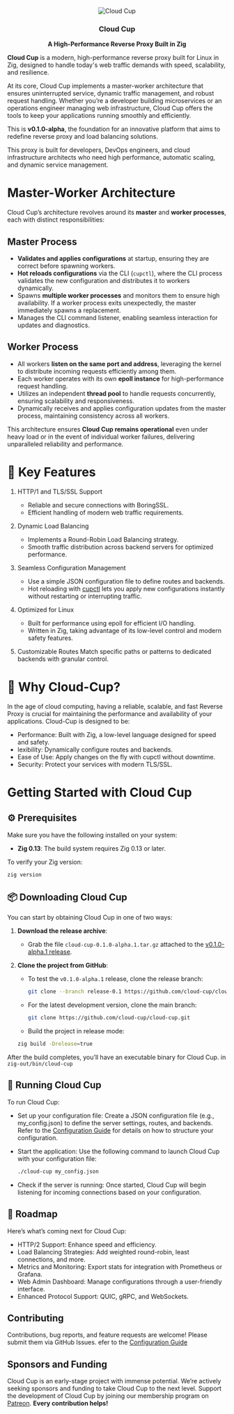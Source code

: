 
<div align="center">
  <img src="https://github.com/user-attachments/assets/6b5aae46-2ac0-4c2f-a98c-675f2bf02350"  alt="Cloud Cup">
     <h3>Cloud Cup</h3>
  <p><strong>A High-Performance Reverse Proxy Built in Zig </strong></p>
</div>


**Cloud Cup** is a modern, high-performance reverse proxy built for Linux in Zig, designed to handle today's web traffic demands with speed, scalability, and resilience.

At its core, Cloud Cup implements a master-worker architecture that ensures uninterrupted service, dynamic traffic management, and robust request handling. Whether you’re a developer building microservices or an operations engineer managing web infrastructure, Cloud Cup offers the tools to keep your applications running smoothly and efficiently.

This is **v0.1.0-alpha**, the foundation for an innovative platform that aims to redefine reverse proxy and load balancing solutions.

This proxy is built for developers, DevOps engineers, and cloud infrastructure architects who need high performance, automatic scaling, and dynamic service management.

# Master-Worker Architecture  

Cloud Cup’s architecture revolves around its **master** and **worker processes**, each with distinct responsibilities:  

## Master Process  

- **Validates and applies configurations** at startup, ensuring they are correct before spawning workers.  
- **Hot reloads configurations** via the CLI (`cupctl`), where the CLI process validates the new configuration and distributes it to workers dynamically.  
- Spawns **multiple worker processes** and monitors them to ensure high availability. If a worker process exits unexpectedly, the master immediately spawns a replacement.  
- Manages the CLI command listener, enabling seamless interaction for updates and diagnostics.  

## Worker Process  

- All workers **listen on the same port and address**, leveraging the kernel to distribute incoming requests efficiently among them.  
- Each worker operates with its own **epoll instance** for high-performance request handling.  
- Utilizes an independent **thread pool** to handle requests concurrently, ensuring scalability and responsiveness.  
- Dynamically receives and applies configuration updates from the master process, maintaining consistency across all workers.  

This architecture ensures **Cloud Cup remains operational** even under heavy load or in the event of individual worker failures, delivering unparalleled reliability and performance.  

# 🚀 Key Features
1. HTTP/1 and TLS/SSL Support
   - Reliable and secure connections with BoringSSL.
   - Efficient handling of modern web traffic requirements.

3. Dynamic Load Balancing
   - Implements a Round-Robin Load Balancing strategy.
   - Smooth traffic distribution across backend servers for optimized performance.

5. Seamless Configuration Management
   - Use a simple JSON configuration file to define routes and backends.
   - Hot reloading with [cupctl](https://github.com/cloud-cup/cup-cli) lets you apply new configurations instantly without restarting or interrupting traffic.

7. Optimized for Linux
    - Built for performance using epoll for efficient I/O handling.
    - Written in Zig, taking advantage of its low-level control and modern safety features.

8. Customizable Routes
   Match specific paths or patterns to dedicated backends with granular control.

# 🎯 Why Cloud-Cup?
In the age of cloud computing, having a reliable, scalable, and fast Reverse Proxy is crucial for maintaining the performance and availability of your applications. Cloud-Cup is designed to be:

- Performance: Built with Zig, a low-level language designed for speed and safety.
- lexibility: Dynamically configure routes and backends.
- Ease of Use: Apply changes on the fly with cupctl without downtime.
- Security: Protect your services with modern TLS/SSL.

# Getting Started with Cloud Cup  
## ⚙️ Prerequisites  

Make sure you have the following installed on your system:  

- **Zig 0.13**: The build system requires Zig 0.13 or later.  

To verify your Zig version:  
```bash
zig version
```
## 📦 Downloading Cloud Cup  

You can start by obtaining Cloud Cup in one of two ways:  

1. **Download the release archive**:  
   - Grab the file `cloud-cup-0.1.0-alpha.1.tar.gz` attached to the [v0.1.0-alpha.1 release](https://github.com/cloud-cup/cloud-cup/releases/tag/v0.1.0-alpha.1).  

2. **Clone the project from GitHub**:  
   - To test the `v0.1.0-alpha.1` release, clone the release branch:  
     ```bash
     git clone --branch release-0.1 https://github.com/cloud-cup/cloud-cup.git
     ```  
   - For the latest development version, clone the main branch:  
     ```bash
     git clone https://github.com/cloud-cup/cloud-cup.git
     ```
   - Build the project in release mode:
    ```bash
    zig build -Drelease=true
    ```
After the build completes, you’ll have an executable binary for Cloud Cup. in `zig-out/bin/cloud-cup`

## 🏃 Running Cloud Cup

To run Cloud Cup:

  - Set up your configuration file:
    Create a JSON configuration file (e.g., my_config.json) to define the server settings, routes, and backends. 
    Refer to the [Configuration Guide](https://cloud-cup.netlify.app/docs/3_configuration) for details on how to structure your configuration.

  - Start the application:
    Use the following command to launch Cloud Cup with your configuration file:
    ```bash 
    ./cloud-cup my_config.json
    ```
  - Check if the server is running:
    Once started, Cloud Cup will begin listening for incoming connections based on your configuration.


## 🌟 Roadmap
Here’s what’s coming next for Cloud Cup:
- HTTP/2 Support: Enhance speed and efficiency.
- Load Balancing Strategies: Add weighted round-robin, least connections, and more.
- Metrics and Monitoring: Export stats for integration with Prometheus or Grafana.
- Web Admin Dashboard: Manage configurations through a user-friendly interface.
- Enhanced Protocol Support: QUIC, gRPC, and WebSockets.

## Contributing

Contributions, bug reports, and feature requests are welcome! Please submit them via GitHub Issues. efer to the [Configuration Guide](https://cloud-cup.netlify.app/docs/5_contribute)

## Sponsors and Funding

Cloud Cup is an early-stage project with immense potential. We’re actively seeking sponsors and funding to take Cloud Cup to the next level.
Support the development of Cloud Cup by joining our membership program on [Patreon](patreon.com/AliAmer719). 
**Every contribution helps!**
